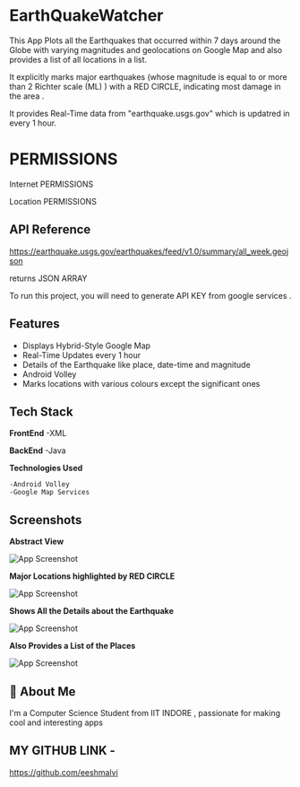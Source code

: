 
# EarthQuakeWatcher

This App Plots all the Earthquakes that occurred within 7 days
around the Globe with varying magnitudes and geolocations on Google Map and also provides a list of all locations in a list.

It explicitly marks major earthquakes (whose magnitude is equal to or more than 2 Richter scale (ML) ) with a RED CIRCLE, indicating most damage in the area .

It provides Real-Time data from "earthquake.usgs.gov" which is updatred in every 1 hour.


# PERMISSIONS

Internet PERMISSIONS

Location PERMISSIONS 

    


## API Reference

https://earthquake.usgs.gov/earthquakes/feed/v1.0/summary/all_week.geojson

returns JSON ARRAY

To run this project, you will need to generate API KEY from google services .







  
## Features

- Displays Hybrid-Style Google Map
- Real-Time Updates every 1 hour
- Details of the Earthquake like place, date-time and magnitude
- Android Volley 
- Marks locations with various colours except the significant ones

  
## Tech Stack

**FrontEnd** -XML

**BackEnd** -Java

**Technologies Used** 

    -Android Volley
    -Google Map Services
    


  
## Screenshots

**Abstract View**

![App Screenshot](https://i.imgur.com/bkYGwyz.png)

**Major Locations highlighted by RED CIRCLE**

![App Screenshot](https://i.imgur.com/I8lmLWy.png)

**Shows All the Details about the Earthquake**

![App Screenshot](https://i.imgur.com/OUaWyOu.png)

**Also Provides a List of the Places**

![App Screenshot](https://i.imgur.com/oJoH3Yw.png)




  
## 🚀 About Me
I'm a Computer Science Student from IIT INDORE ,
passionate for making cool and interesting apps

## MY GITHUB LINK -
https://github.com/eeshmalvi

  
